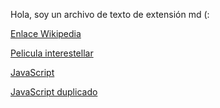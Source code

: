 Hola, soy un archivo de texto de extensión md (:

[Enlace Wikipedia](https://es.wikipedia.org/wiki/)

[Pelicula interestellar](https://es.wikipedia.org/wiki/Interstellar)

[JavaScript](https://es.javascript.info/primise-basics)

[JavaScript duplicado](https://es.javascript.info/primise-basics)
